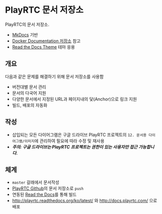# PlayRTC 문서 저장소
PlayRTC의 문서 저장소.
- [MkDocs][MkDocs] 기반
- [Docker Documentation 저장소](https://github.com/docker/docker/tree/master/docs) 참고
- [Read the Docs Theme](https://github.com/mkdocs/mkdocs/tree/master/mkdocs/themes/readthedocs) 테마 응용

## 개요
다음과 같은 문제를 해결하기 위해 문서 저장소를 사용함
- 버전대별 문서 관리
- 문서의 다국어 지원
- 다양한 문서에서 지정된 URL과 페이지내의 닻(Anchor)으로 링크 지원
- 빌드, 배포의 자동화

## 작성
- 삽입되는 모든 다이어그램은 구글 드라이브 PlayRTC 프로젝트의 `12. 문서용 다이어그램/이미지`에 관리하여 필요에 따라 수정 및 재사용
- ***주의: 구글 드라이브는 PlayRTC 프로젝트는 권한이 있는 사용자만 접근 가능합니다.***

## 체계
- `master` 갈래에서 문서작성
- [PlayRTC Github][PlayRTC Github]의 문서 저장소로 `push`
- 연동된 [Read the Docs][Read the Docs]를 통해 빌드
- http://playrtc.readthedocs.org/ko/latest/ 와 http://docs.playrtc.com/ 으로 배포

[MkDocs]: http://www.mkdocs.org/
[PlayRTC Github]: https://github.com/playrtc
[Read the Docs]: https://readthedocs.org/
